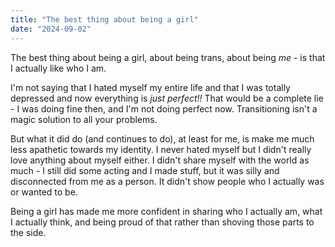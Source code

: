 ```yaml
---
title: "The best thing about being a girl"
date: "2024-09-02"
---
```

The best thing about being a girl, about being trans, about being *me* - is that I actually like who I am.

I'm not saying that I hated myself my entire life and that I was totally depressed and now everything is *just perfect!!*
That would be a complete lie - I was doing fine then, and I'm not doing perfect now. Transitioning isn't a magic solution to all your problems.

But what it did do (and continues to do), at least for me, is make me much less apathetic towards my identity. I never hated myself but I didn't really love anything about myself either. I didn't share myself with the world as much - I still did some acting and I made stuff, but it was silly and disconnected from me as a person. It didn't show people who I actually was or wanted to be. 

Being a girl has made me more confident in sharing who I actually am, what I actually think, and being proud of that rather than shoving those parts to the side.